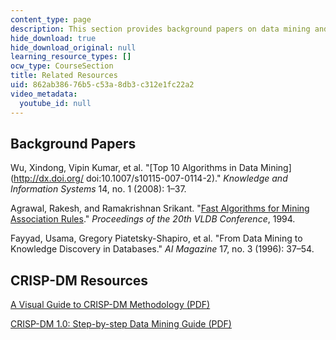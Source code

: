 ```yaml
---
content_type: page
description: This section provides background papers on data mining and CRISP-DM resources.
hide_download: true
hide_download_original: null
learning_resource_types: []
ocw_type: CourseSection
title: Related Resources
uid: 862ab386-76b5-c53a-8db3-c312e1fc22a2
video_metadata:
  youtube_id: null
---
```


Background Papers
-----------------

Wu, Xindong, Vipin Kumar, et al. "[Top 10 Algorithms in Data Mining](http://dx.doi.org/ doi:10.1007/s10115-007-0114-2)." _Knowledge and Information Systems_ 14, no. 1 (2008): 1–37.

Agrawal, Rakesh, and Ramakrishnan Srikant. "[Fast Algorithms for Mining Association Rules](http://citeseerx.ist.psu.edu/viewdoc/summary?doi=10.1.1.219.6784)." _Proceedings of the 20th VLDB Conference_, 1994.

Fayyad, Usama, Gregory Piatetsky-Shapiro, et al. "From Data Mining to Knowledge Discovery in Databases." _AI Magazine_ 17, no. 3 (1996): 37–54.

CRISP-DM Resources
------------------

[A Visual Guide to CRISP-DM Methodology (PDF)](http://exde.files.wordpress.com/2009/03/crisp_visualguide.pdf)

[CRISP-DM 1.0: Step-by-step Data Mining Guide (PDF)](ftp://ftp.software.ibm.com/software/analytics/spss/support/Modeler/Documentation/14/UserManual/CRISP-DM.pdf)